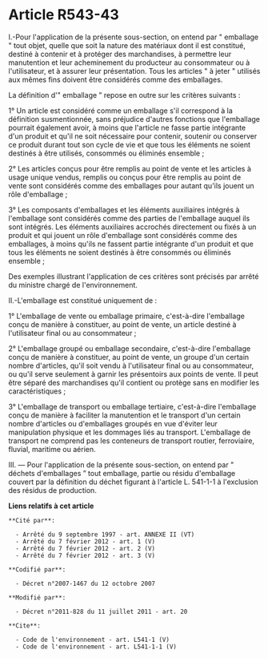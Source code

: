 # Article R543-43

I.-Pour l'application de la présente sous-section, on entend par " emballage " tout objet, quelle que soit la nature des
matériaux dont il est constitué, destiné à contenir et à protéger des marchandises, à permettre leur manutention et leur
acheminement du producteur au consommateur ou à l'utilisateur, et à assurer leur présentation. Tous les articles " à jeter "
utilisés aux mêmes fins doivent être considérés comme des emballages. 

La définition d'" emballage ” repose en outre sur les critères suivants : 

1° Un article est considéré comme un emballage s'il correspond à la définition susmentionnée, sans préjudice d'autres
fonctions que l'emballage pourrait également avoir, à moins que l'article ne fasse partie intégrante d'un produit et qu'il ne
soit nécessaire pour contenir, soutenir ou conserver ce produit durant tout son cycle de vie et que tous les éléments ne
soient destinés à être utilisés, consommés ou éliminés ensemble ; 

2° Les articles conçus pour être remplis au point de vente et les articles à usage unique vendus, remplis ou conçus pour être
remplis au point de vente sont considérés comme des emballages pour autant qu'ils jouent un rôle d'emballage ; 

3° Les composants d'emballages et les éléments auxiliaires intégrés à l'emballage sont considérés comme des parties de
l'emballage auquel ils sont intégrés. Les éléments auxiliaires accrochés directement ou fixés à un produit et qui jouent un
rôle d'emballage sont considérés comme des emballages, à moins qu'ils ne fassent partie intégrante d'un produit et que tous
les éléments ne soient destinés à être consommés ou éliminés ensemble ; 

Des exemples illustrant l'application de ces critères sont précisés par arrêté du ministre chargé de l'environnement. 

II.-L'emballage est constitué uniquement de : 

1° L'emballage de vente ou emballage primaire, c'est-à-dire l'emballage conçu de manière à constituer, au point de vente, un
article destiné à l'utilisateur final ou au consommateur ; 

2° L'emballage groupé ou emballage secondaire, c'est-à-dire l'emballage conçu de manière à constituer, au point de vente, un
groupe d'un certain nombre d'articles, qu'il soit vendu à l'utilisateur final ou au consommateur, ou qu'il serve seulement à
garnir les présentoirs aux points de vente. Il peut être séparé des marchandises qu'il contient ou protège sans en modifier
les caractéristiques ; 

3° L'emballage de transport ou emballage tertiaire, c'est-à-dire l'emballage conçu de manière à faciliter la manutention et
le transport d'un certain nombre d'articles ou d'emballages groupés en vue d'éviter leur manipulation physique et les
dommages liés au transport. L'emballage de transport ne comprend pas les conteneurs de transport routier, ferroviaire,
fluvial, maritime ou aérien. 

III. ― Pour l'application de la présente sous-section, on entend par " déchets d'emballages ” tout emballage, partie ou
résidu d'emballage couvert par la définition du déchet figurant à l'article L. 541-1-1 à l'exclusion des résidus de
production.

**Liens relatifs à cet article**

	**Cité par**:

	  - Arrêté du 9 septembre 1997 - art. ANNEXE II (VT)
	  - Arrêté du 7 février 2012 - art. 1 (V)
	  - Arrêté du 7 février 2012 - art. 2 (V)
	  - Arrêté du 7 février 2012 - art. 3 (V)

	**Codifié par**:

	  - Décret n°2007-1467 du 12 octobre 2007

	**Modifié par**:

	  - Décret n°2011-828 du 11 juillet 2011 - art. 20

	**Cite**:

	  - Code de l'environnement - art. L541-1 (V)
	  - Code de l'environnement - art. L541-1-1 (V)
